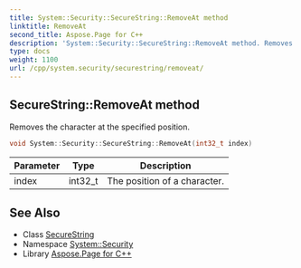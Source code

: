```yaml
---
title: System::Security::SecureString::RemoveAt method
linktitle: RemoveAt
second_title: Aspose.Page for C++
description: 'System::Security::SecureString::RemoveAt method. Removes the character at the specified position in C++.'
type: docs
weight: 1100
url: /cpp/system.security/securestring/removeat/
---
```

## SecureString::RemoveAt method


Removes the character at the specified position.

```cpp
void System::Security::SecureString::RemoveAt(int32_t index)
```


| Parameter | Type | Description |
| --- | --- | --- |
| index | int32_t | The position of a character. |

## See Also

* Class [SecureString](../)
* Namespace [System::Security](../../)
* Library [Aspose.Page for C++](../../../)
